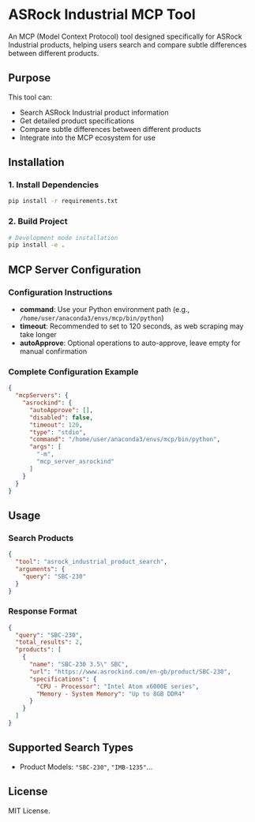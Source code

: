 # ASRock Industrial MCP Tool

An MCP (Model Context Protocol) tool designed specifically for ASRock Industrial products, helping users search and compare subtle differences between different products.

## Purpose

This tool can:
- Search ASRock Industrial product information
- Get detailed product specifications
- Compare subtle differences between different products
- Integrate into the MCP ecosystem for use

## Installation

### 1. Install Dependencies

```bash
pip install -r requirements.txt
```

### 2. Build Project

```bash
# Development mode installation
pip install -e .
```

## MCP Server Configuration

### Configuration Instructions

- **command**: Use your Python environment path (e.g., `/home/user/anaconda3/envs/mcp/bin/python`)
- **timeout**: Recommended to set to 120 seconds, as web scraping may take longer
- **autoApprove**: Optional operations to auto-approve, leave empty for manual confirmation

### Complete Configuration Example

```json
{
  "mcpServers": {
    "asrockind": {
      "autoApprove": [],
      "disabled": false,
      "timeout": 120,
      "type": "stdio",
      "command": "/home/user/anaconda3/envs/mcp/bin/python",
      "args": [
        "-m",
        "mcp_server_asrockind"
      ]
    }
  }
}
```

## Usage

### Search Products

```json
{
  "tool": "asrock_industrial_product_search",
  "arguments": {
    "query": "SBC-230"
  }
}
```

### Response Format

```json
{
  "query": "SBC-230",
  "total_results": 2,
  "products": [
    {
      "name": "SBC-230 3.5\" SBC",
      "url": "https://www.asrockind.com/en-gb/product/SBC-230",
      "specifications": {
        "CPU - Processor": "Intel Atom x6000E series",
        "Memory - System Memory": "Up to 8GB DDR4"
      }
    }
  ]
}
```

## Supported Search Types
- Product Models: `"SBC-230"`, `"IMB-1235"`...

## License

MIT License. 